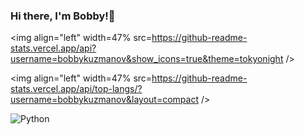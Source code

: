 ### Hi there, I'm Bobby!👋

<img align="left" width=47% src=https://github-readme-stats.vercel.app/api?username=bobbykuzmanov&show_icons=true&theme=tokyonight />

<img align="left" width=47% src=https://github-readme-stats.vercel.app/api/top-langs/?username=bobbykuzmanov&layout=compact />

![Python](https://img.shields.io/badge/python-3670A0?style=for-the-badge&logo=python&logoColor=ffdd54)
<!--
**BobbyKuzmanouzmanov** is a ✨ _special_ ✨ repository because its `README.md` (this file) appears on your GitHub prof
Here are some ideas to get you started:

- 🔭 I’m currently working on ...
- 🌱 I’m currently learning ...
- 👯 I’m looking to collaborate on ...
- 🤔 I’m looking for help with ...
- 💬 Ask me about ...
- 📫 How to reach me: ...
- 😄 Pronouns: ...
- ⚡ Fun fact: ...
-->
